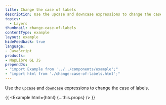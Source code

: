 ```yaml
---
title: Change the case of labels
description: Use the upcase and downcase expressions to change the case of labels.
topics:
  - Layers
thumbnail: change-case-of-labels
contentType: example
layout: example
hideFeedback: true
language:
- JavaScript
products:
- MapLibre GL JS
prependJs:
- "import Example from '../../components/example';"
- "import html from './change-case-of-labels.html';"
---
```


Use the [`upcase`](https://maplibre.org/maplibre-gl-style-spec/expressions/#upcase) and [`downcase`](https://maplibre.org/maplibre-gl-style-spec/expressions/#downcase) expressions to change the case of labels.

{{ <Example html={html} {...this.props} /> }}

